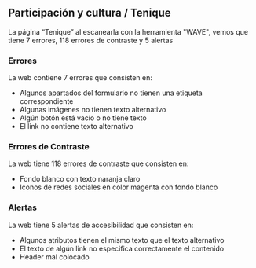 ## Participación y cultura / Tenique
La página “Tenique” al escanearla con la herramienta "WAVE", vemos que tiene 7 errores, 118 errores de contraste y 5 alertas
### Errores
La web contiene 7 errores que consisten en:
 *  Algunos apartados del formulario no tienen una etiqueta correspondiente
 *  Algunas imágenes no tienen texto alternativo
 * Algún botón está vacío o no tiene texto
 * El link no contiene texto alternativo

### Errores de Contraste
La web tiene 118 errores de contraste que consisten en:
* Fondo blanco con texto naranja claro
* Iconos de redes sociales en color magenta con fondo blanco

### Alertas
La web tiene 5 alertas de accesibilidad que consisten en:
* Algunos atributos tienen el mismo texto que el texto alternativo
* El texto de algún link no especifica correctamente el contenido
* Header mal colocado
